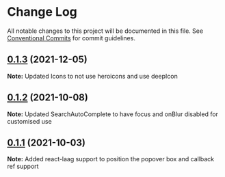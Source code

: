 # Change Log

All notable changes to this project will be documented in this file.
See [Conventional Commits](https://conventionalcommits.org) for commit guidelines.

## [0.1.3](https://github.com/deepecom/deepui/compare/@deepui/selectbox@0.1.2...@deepui/selectbox@0.1.3) (2021-12-05)

**Note:** Updated Icons to not use heroicons and use deepIcon

## [0.1.2](https://github.com/deepecom/deepui/compare/@deepui/selectbox@0.1.1...@deepui/selectbox@0.1.2) (2021-10-08)

**Note:** Updated SearchAutoComplete to have focus and onBlur disabled for customised use

## [0.1.1](https://github.com/deepecom/deepui/compare/@deepui/selectbox@0.1.0...@deepui/selectbox@0.1.1) (2021-10-03)

**Note:** Added react-laag support to position the popover box and callback ref support
